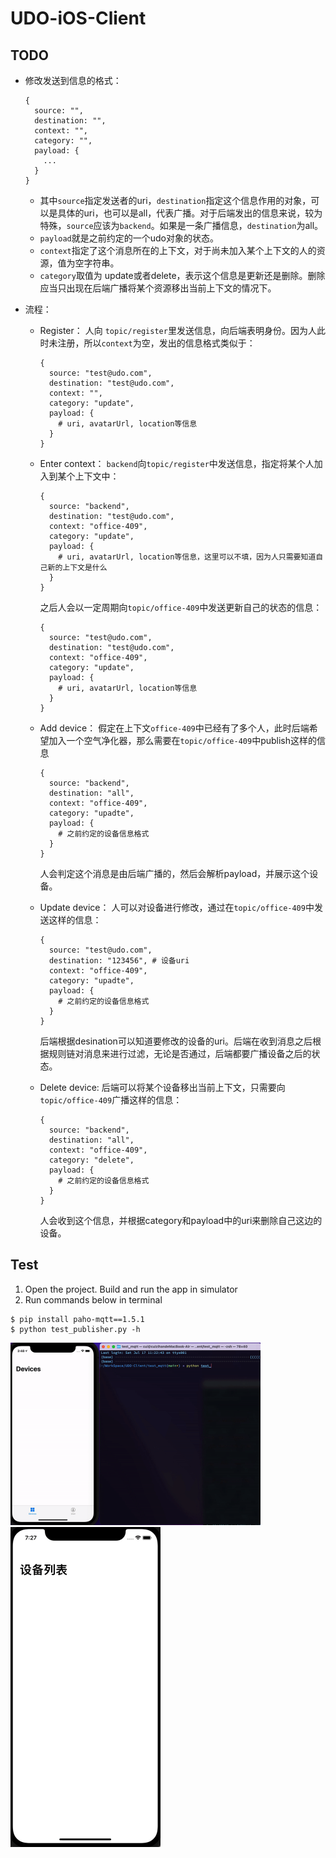 # UDO-iOS-Client

## TODO

- 修改发送到信息的格式： 

  ```
  {
    source: "",
    destination: "",
    context: "",
    category: "",
    payload: {
      ...
    }
  }
  ```

  - 其中`source`指定发送者的uri，`destination`指定这个信息作用的对象，可以是具体的uri，也可以是all，代表广播。对于后端发出的信息来说，较为特殊，`source`应该为`backend`。如果是一条广播信息，`destination`为all。
  - `payload`就是之前约定的一个udo对象的状态。
  - `context`指定了这个消息所在的上下文，对于尚未加入某个上下文的人的资源，值为空字符串。
  - `category`取值为 update或者delete，表示这个信息是更新还是删除。删除应当只出现在后端广播将某个资源移出当前上下文的情况下。

- 流程：

  - Register： 人向 `topic/register`里发送信息，向后端表明身份。因为人此时未注册，所以`context`为空，发出的信息格式类似于：

    ``` 
    {
      source: "test@udo.com",
      destination: "test@udo.com",
      context: "",
      category: "update",
      payload: {
        # uri, avatarUrl, location等信息
      }
    }
    ```

  - Enter context： `backend`向`topic/register`中发送信息，指定将某个人加入到某个上下文中：

    ```
    {
      source: "backend",
      destination: "test@udo.com",
      context: "office-409",
      category: "update",
      payload: {
        # uri, avatarUrl, location等信息，这里可以不填，因为人只需要知道自己新的上下文是什么
      }
    }
    ```

    之后人会以一定周期向`topic/office-409`中发送更新自己的状态的信息：

    ``` 
    {
      source: "test@udo.com",
      destination: "test@udo.com",
      context: "office-409",
      category: "update",
      payload: {
        # uri, avatarUrl, location等信息
      }
    }
    ```

    

  - Add device： 假定在上下文`office-409`中已经有了多个人，此时后端希望加入一个空气净化器，那么需要在`topic/office-409`中publish这样的信息

    ``` 
    {
      source: "backend",
      destination: "all",
      context: "office-409",
      category: "upadte",
      payload: {
        # 之前约定的设备信息格式
      }
    }
    ```

    人会判定这个消息是由后端广播的，然后会解析payload，并展示这个设备。

  - Update device： 人可以对设备进行修改，通过在`topic/office-409`中发送这样的信息：

    ```
    {
      source: "test@udo.com",
      destination: "123456", # 设备uri
      context: "office-409",
      category: "upadte",
      payload: {
        # 之前约定的设备信息格式
      }
    }
    ```

    后端根据desination可以知道要修改的设备的uri。后端在收到消息之后根据规则链对消息来进行过滤，无论是否通过，后端都要广播设备之后的状态。

  - Delete device: 后端可以将某个设备移出当前上下文，只需要向`topic/office-409`广播这样的信息：

    ``` 
    {
      source: "backend",
      destination: "all",
      context: "office-409",
      category: "delete",
      payload: {
        # 之前约定的设备信息格式
      }
    }
    ```

    人会收到这个信息，并根据category和payload中的uri来删除自己这边的设备。

  

## Test

1. Open the project. Build and run the app in simulator
2. Run commands below in terminal

``` shell
$ pip install paho-mqtt==1.5.1
$ python test_publisher.py -h
```

<img src="./doc/result2.gif" alt="image" style="zoom:50%;" />

<img src="./doc/result.gif" alt="image" style="zoom:50%;" />
